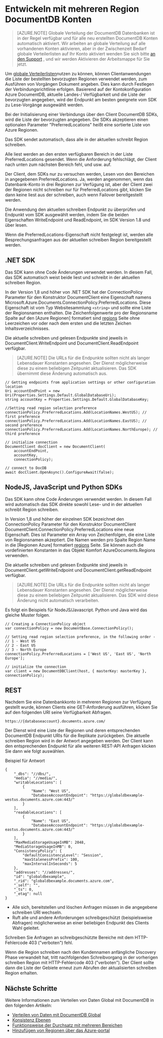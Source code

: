 <properties
   pageTitle="Entwickeln mit mehreren Bereichen in DocumentDB | Microsoft Azure"
   description="Erfahren Sie, wie Sie Ihre Daten in mehreren Bereichen von Azure DocumentDB, eine vollständig verwaltete NoSQL-Datenbank-Dienst zugreifen."
   services="documentdb"
   documentationCenter=""
   authors="kiratp"
   manager="jhubbard"
   editor=""/>

<tags
   ms.service="documentdb"
   ms.devlang="multiple"
   ms.topic="article"
   ms.tgt_pltfrm="na"
   ms.workload="na"
   ms.date="10/25/2016"
   ms.author="kipandya"/>
   
# <a name="developing-with-multi-region-documentdb-accounts"></a>Entwickeln mit mehreren Region DocumentDB Konten

> [AZURE.NOTE] Globale Verteilung der DocumentDB Datenbanken ist in der Regel verfügbar und für alle neu erstellten DocumentDB Konten automatisch aktiviert. Wir arbeiten an globale Verteilung auf alle vorhandenen Konten aktivieren, aber in der Zwischenzeit Bedarf globale Verteilerlisten auf Ihr Konto aktiviert wenden Sie sich bitte [an den Support](https://portal.azure.com/?#blade/Microsoft_Azure_Support/HelpAndSupportBlade) , und wir werden Aktivieren der Arbeitsmappe für Sie jetzt.

Um [globale Verteilerlisten](documentdb-distribute-data-globally.md)nutzen zu können, können Clientanwendungen die Liste der bestellten bevorzugten Regionen verwendet werden, zum Ausführen von Vorgängen Dokument angeben. Dies kann durch Festlegen der Verbindungsrichtlinie erfolgen. Basierend auf der Kontokonfiguration Azure DocumentDB, aktuelle Landes-/ Verfügbarkeit und die Liste der bevorzugten angegeben, wird der Endpunkt am besten geeignete vom SDK zu Lese-Vorgänge ausgewählt werden. 

Bei der Initialisierung einer Verbindungs über den Client DocumentDB SDKs, wird die Liste der bevorzugten angegeben. Die SDKs akzeptieren einen optionalen Parameter "PreferredLocations" heißt eine sortierte Liste von Azure Regionen.

Das SDK sendet automatisch, dass alle in der aktuellen schreibt Region schreiben. 

Alle liest werden an den ersten verfügbaren Bereich in der Liste PreferredLocations gesendet. Wenn die Anforderung fehlschlägt, der Client nach unten zum nächsten Bereich fehl, und usw. auf. 

Der Client, dem SDKs nur zu versuchen werden, Lesen von den Bereichen in angegebenen PreferredLocations. Ja, werden angenommen, wenn das Datenbank-Konto in drei Regionen zur Verfügung ist, aber der Client zwei der Regionen nicht schreiben nur für PreferredLocations gibt, klicken Sie dann keine liest aus der schreiben, auch wenn Failover bereitgestellt werden.

Die Anwendung den aktuellen schreiben Endpunkt zu überprüfen und Endpunkt vom SDK ausgewählt werden, indem Sie die beiden Eigenschaften WriteEndpoint und ReadEndpoint, im SDK Version 1.8 und über lesen. 

Wenn die PreferredLocations-Eigenschaft nicht festgelegt ist, werden alle Besprechungsanfragen aus der aktuellen schreiben Region bereitgestellt werden. 


## <a name="net-sdk"></a>.NET SDK
Das SDK kann ohne Code Änderungen verwendet werden. In diesem Fall, das SDK automatisch weist beide liest und schreibt in der aktuellen schreiben Region. 

In der Version 1,8 und höher von .NET SDK hat der ConnectionPolicy Parameter für den Konstruktor DocumentClient eine Eigenschaft namens Microsoft.Azure.Documents.ConnectionPolicy.PreferredLocations. Diese Eigenschaft ist vom Typ Websitesammlung `<string>` und sollte eine Liste der Regionsnamen enthalten. Die Zeichenfolgenwerte pro der Regionsname Spalte auf den [Azure Regionen] formatiert sind [ regions] Seite ohne Leerzeichen vor oder nach dem ersten und die letzten Zeichen Inhaltsverzeichnisses.

Die aktuelle schreiben und gelesen Endpunkte sind jeweils in DocumentClient.WriteEndpoint und DocumentClient.ReadEndpoint verfügbar.

> [AZURE.NOTE] Die URLs für die Endpunkte sollten nicht als langer Lebensdauer Konstanten angesehen. Der Dienst möglicherweise diese zu einem beliebigen Zeitpunkt aktualisieren. Das SDK übernimmt diese Änderung automatisch aus.

    // Getting endpoints from application settings or other configuration location
    Uri accountEndPoint = new Uri(Properties.Settings.Default.GlobalDatabaseUri);
    string accountKey = Properties.Settings.Default.GlobalDatabaseKey;

    //Setting read region selection preference 
    connectionPolicy.PreferredLocations.Add(LocationNames.WestUS); // first preference
    connectionPolicy.PreferredLocations.Add(LocationNames.EastUS); // second preference
    connectionPolicy.PreferredLocations.Add(LocationNames.NorthEurope); // third preference

    // initialize connection
    DocumentClient docClient = new DocumentClient(
        accountEndPoint,
        accountKey,
        connectionPolicy);

    // connect to DocDB 
    await docClient.OpenAsync().ConfigureAwait(false);


## <a name="nodejs-javascript-and-python-sdks"></a>NodeJS, JavaScript und Python SDKs
Das SDK kann ohne Code Änderungen verwendet werden. In diesem Fall wird automatisch das SDK direkte sowohl Lese- und in der aktuellen schreibt Region schreiben. 

In Version 1,8 und höher der einzelnen SDK bezeichnet den ConnectionPolicy Parameter für den Konstruktor DocumentClient DocumentClient.ConnectionPolicy.PreferredLocations eine neue Eigenschaft. Dies ist Parameter ein Array von Zeichenfolgen, die eine Liste von Regionsnamen akzeptiert. Die Namen werden pro Spalte Region Name in die [Regionen Azure] formatiert [ regions] Seite. Sie können auch die vordefinierten Konstanten in das Objekt Komfort AzureDocuments.Regions verwenden.

Die aktuelle schreiben und gelesen Endpunkte sind jeweils in DocumentClient.getWriteEndpoint und DocumentClient.getReadEndpoint verfügbar.

> [AZURE.NOTE] Die URLs für die Endpunkte sollten nicht als langer Lebensdauer Konstanten angesehen. Der Dienst möglicherweise diese zu einem beliebigen Zeitpunkt aktualisieren. Das SDK wird diese Änderung nicht automatisch verarbeiten.

Es folgt ein Beispiels für NodeJS/Javascript. Python und Java wird das gleiche Muster folgen.

    // Creating a ConnectionPolicy object
    var connectionPolicy = new DocumentBase.ConnectionPolicy();
    
    // Setting read region selection preference, in the following order -
    // 1 - West US
    // 2 - East US
    // 3 - North Europe
    connectionPolicy.PreferredLocations = ['West US', 'East US', 'North Europe'];
    
    // initialize the connection
    var client = new DocumentDBClient(host, { masterKey: masterKey }, connectionPolicy);


## <a name="rest"></a>REST 
Nachdem Sie eine Datenbankkonto in mehreren Regionen zur Verfügung gestellt wurde, können Clients eine GET-Anforderung ausführen, klicken Sie auf den folgenden URI seine Verfügbarkeit Abfragen.

    https://{databaseaccount}.documents.azure.com/

Der Dienst wird eine Liste der Regionen und deren entsprechenden DocumentDB Endpunkt URIs für die Replikate zurückgeben. Die aktuelle schreiben Region wird in der Antwort angegeben werden. Der Client kann den entsprechenden Endpunkt für alle weiteren REST-API Anfragen klicken Sie dann wie folgt auswählen.

Beispiel für Antwort

    {
        "_dbs": "//dbs/",
        "media": "//media/",
        "writableLocations": [
            {
                "Name": "West US",
                "DatabaseAccountEndpoint": "https://globaldbexample-westus.documents.azure.com:443/"
            }
        ],
        "readableLocations": [
            {
                "Name": "East US",
                "DatabaseAccountEndpoint": "https://globaldbexample-eastus.documents.azure.com:443/"
            }
        ],
        "MaxMediaStorageUsageInMB": 2048,
        "MediaStorageUsageInMB": 0,
        "ConsistencyPolicy": {
            "defaultConsistencyLevel": "Session",
            "maxStalenessPrefix": 100,
            "maxIntervalInSeconds": 5
        },
        "addresses": "//addresses/",
        "id": "globaldbexample",
        "_rid": "globaldbexample.documents.azure.com",
        "_self": "",
        "_ts": 0,
        "_etag": null
    }


-   Alle sich, bereitstellen und löschen Anfragen müssen in die angegebene schreiben URI wechseln.
-   Ruft alle und andere Anforderungen schreibgeschützt (beispielsweise Abfragen) möglicherweise an einer beliebigen Endpunkt des Clients Wahl geleitet.

Schreiben Sie Anfragen an schreibgeschützte Bereiche mit dem HTTP-Fehlercode 403 ("verboten") fehl.

Wenn die Region schreiben nach den Kundennamen anfängliche Discovery Phase verwandelt hat, tritt nachfolgenden Schreibvorgang in der vorherigen schreiben Region mit HTTP-Fehlercode 403 ("verboten"). Der Client sollte dann die Liste der Gebiete erneut zum Abrufen der aktualisierten schreiben Region erhalten.

## <a name="next-steps"></a>Nächste Schritte

Weitere Informationen zum Verteilen von Daten Global mit DocumentDB in den folgenden Artikeln:

- [Verteilen von Daten mit DocumentDB Global](documentdb-distribute-data-globally.md)
- [Konsistenz Ebenen](documentdb-consistency-levels.md)
- [Funktionsweise der Durchsatz mit mehreren Bereichen](documentdb-manage.md#how-throughput-works-with-multiple-regions)
- [Hinzufügen von Regionen über das Azure-portal](documentdb-portal-global-replication.md)

[regions]: https://azure.microsoft.com/regions/ 
